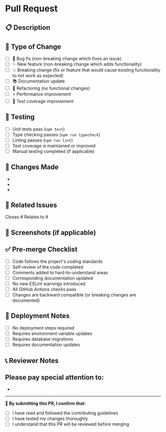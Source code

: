 # Pull Request

## 📋 Description

<!-- Provide a brief description of the changes in this PR -->

## 🎯 Type of Change

- [ ] 🐛 Bug fix (non-breaking change which fixes an issue)
- [ ] ✨ New feature (non-breaking change which adds functionality)
- [ ] 💥 Breaking change (fix or feature that would cause existing functionality to not work as expected)
- [ ] 📚 Documentation update
- [ ] 🔧 Refactoring (no functional changes)
- [ ] ⚡ Performance improvement
- [ ] 🧪 Test coverage improvement

## 🧪 Testing

- [ ] Unit tests pass (`npm test`)
- [ ] Type checking passes (`npm run typecheck`)
- [ ] Linting passes (`npm run lint`)
- [ ] Test coverage is maintained or improved
- [ ] Manual testing completed (if applicable)

## 📝 Changes Made

<!-- List the main changes made in this PR -->

- 
- 
- 

## 🔗 Related Issues

<!-- Link to any related issues -->
Closes #
Relates to #

## 📸 Screenshots (if applicable)

<!-- Add screenshots or GIFs if the changes include UI modifications -->

## ✅ Pre-merge Checklist

- [ ] Code follows the project's coding standards
- [ ] Self-review of the code completed
- [ ] Comments added to hard-to-understand areas
- [ ] Corresponding documentation updated
- [ ] No new ESLint warnings introduced
- [ ] All GitHub Actions checks pass
- [ ] Changes are backward compatible (or breaking changes are documented)

## 🚀 Deployment Notes

<!-- Add any deployment considerations or steps -->

- [ ] No deployment steps required
- [ ] Requires environment variable updates
- [ ] Requires database migrations
- [ ] Requires documentation updates

## 📞 Reviewer Notes

<!-- Add any specific areas you want reviewers to focus on -->

Please pay special attention to:
- 
- 

---

**🤖 By submitting this PR, I confirm that:**
- [ ] I have read and followed the contributing guidelines
- [ ] I have tested my changes thoroughly
- [ ] I understand that this PR will be reviewed before merging